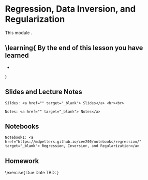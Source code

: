 
# Regression, Data Inversion, and Regularization

This module .  

\learning{
**By the end of this lesson you have learned**
- 
- 
}

## Slides and Lecture Notes

~~~
Sildes: <a href="" target="_blank"> Slides</a> <br><br>
~~~

~~~
Notes: <a href="" target="_blank"> Notes</a>
~~~


## Notebooks

~~~
Notebook1: <a href="https://mdpetters.github.io/cee200/notebooks/regression/" target="_blank"> Regression, Inversion, and Regularization</a>
~~~


## Homework

\exercise{
Due Date TBD: 
}
